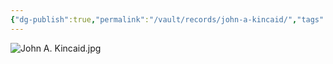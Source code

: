 ```yaml
---
{"dg-publish":true,"permalink":"/vault/records/john-a-kincaid/","tags":["John-A-Kincaid"]}
---
```


![John A. Kincaid.jpg](/img/user/assets/John_A._Kincaid.jpg.resources/John%20A.%20Kincaid.jpg)